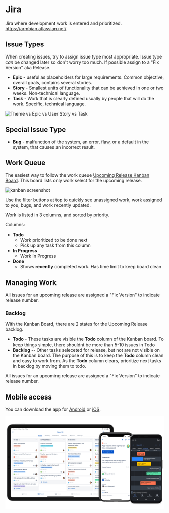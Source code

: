 # Jira

Jira where development work is entered and prioritized. https://armbian.atlassian.net/

## Issue Types

When creating issues, try to assign issue type most appropriate.   Issue type _can_ be changed later so don't worry too much.  If possible assign to a "Fix Version" aka Release.

* **Epic** - useful as placeholders for large requirements. Common objective, overall goals, contains several stories.
* **Story** - Smallest units of functionality that can be achieved in one or two weeks. Non-technical language.
* **Task** - Work that is clearly defined usually by people that will do the work. Specific, technical language.


![Theme vs Epic vs User Story vs Task](images/product-backlog-structure.png)

## Special Issue Type

* **Bug** - malfunction of the system, an error, flaw, or a default in the system, that causes an incorrect result.

## Work Queue

The easiest way to follow the work queue [Upcoming Release Kanban Board](https://armbian.atlassian.net/secure/RapidBoard.jspa?rapidView=2&projectKey=AR&atlOrigin=eyJpIjoiM2JlNTliN2ZkNTJiNDYzNGI4YzEzOGE4YjhmOWU3MDQiLCJwIjoiaiJ9).  This board lists only work select for the upcoming release.

![kanban screenshot](images/kanban.png)

Use the filter buttons at top to quickly see unassigned work, work assigned to you, bugs, and work recently updated.

Work is listed in 3 columns, and sorted by priority.

Columns:
* **Todo**
    * Work prioritized to be done next
    * Pick up any task from this column
* **In Progress**
    * Work In Progress
* **Done**
    * Shows **recently** completed work.  Has time limit to keep board clean

## Managing Work

All issues for an upcoming release are assigned a "Fix Version" to indicate release number.

### Backlog

With the Kanban Board, there are 2 states for the Upcoming Release backlog.

* **Todo** - These tasks are visible the **Todo** column of the Kanban board. To keep things simple, there shouldnt be more than 5-10 issues in Todo
* **Backlog** -- Other tasks seleceted for release, but not are not visible on the Kanban board.  The purpose of this is to keep the **Todo** column clean and easy to work from.  As the **Todo** column clears, prioritize next tasks in backlog by moving them to todo.

All issues for an upcoming release are assigned a "Fix Version" to indicate release number.

## Mobile access

You can download the app for [Android](https://play.google.com/store/apps/details?id=com.atlassian.jira.server) or [iOS](https://apps.apple.com/us/app/id1405353949).

![Jira mobile](images/jira-dark-revised.png)
